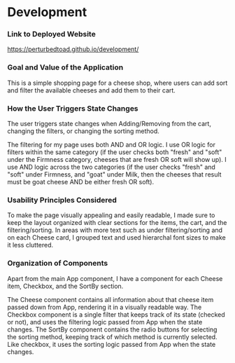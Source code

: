 # Development

### Link to Deployed Website

https://perturbedtoad.github.io/development/

### Goal and Value of the Application

This is a simple shopping page for a cheese shop, where users can add sort and filter the available cheeses and add them to their cart.

### How the User Triggers State Changes

The user triggers state changes when Adding/Removing from the cart, changing the filters, or changing the sorting method.

The filtering for my page uses both AND and OR logic. I use OR logic for filters within the same category (if the user checks both "fresh" and "soft" under the Firmness category, cheeses that are fresh OR soft will show up). I use AND logic across the two categories (if the user checks "fresh" and "soft" under Firmness, and "goat" under Milk, then the cheeses that result must be goat cheese AND be either fresh OR soft).

### Usability Principles Considered

To make the page visually appealing and easily readable, I made sure to keep the layout organized with clear sections for the items, the cart, and the filtering/sorting. In areas with more text such as under filtering/sorting and on each Cheese card, I grouped text and used hierarchal font sizes to make it less cluttered.

### Organization of Components

Apart from the main App component, I have a component for each Cheese item, Checkbox, and the SortBy section.   

The Cheese component contains all information about that cheese item passed down from App, rendering it in a visually readable way. The Checkbox component is a single filter that keeps track of its state (checked or not), and uses the filtering logic passed from App when the state changes. The SortBy component contains the radio buttons for selecting the sorting method, keeping track of which method is currently selected. Like checkbox, it uses the sorting logic passed from App when the state changes.



